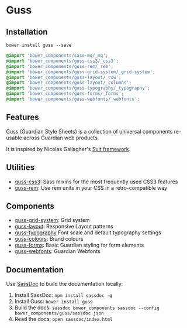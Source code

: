 # Guss

## Installation

```
bower install guss --save
```

```scss
@import 'bower_components/sass-mq/_mq';
@import 'bower_components/guss-css3/_css3';
@import 'bower_components/guss-rem/_rem';
@import 'bower_components/guss-grid-system/_grid-system';
@import 'bower_components/guss-layout/_row';
@import 'bower_components/guss-layout/_columns';
@import 'bower_components/guss-typography/_typography';
@import 'bower_components/guss-forms/_forms';
@import 'bower_components/guss-webfonts/_webfonts';
```

## Features

Guss (Guardian Style Sheets) is a collection of universal components re-usable across
Guardian web products.

It is inspired by Nicolas Gallagher's [Suit framework](https://github.com/suitcss/suit).

## Utilities

- [guss-css3](https://github.com/guardian/guss-css3): Sass mixins for the most frequently used CSS3 features
- [guss-rem](https://github.com/guardian/guss-rem): Use rem units in your CSS in a retro-compatible way

## Components

- [guss-grid-system](https://github.com/guardian/guss-grid-system): Grid system
- [guss-layout](https://github.com/guardian/guss-layout): Responsive Layout patterns
- [guss-typography](https://github.com/guardian/guss-typography) Font scale and default typography settings
- [guss-colours](https://github.com/guardian/guss-colours): Brand colours
- [guss-forms](https://github.com/guardian/guss-forms): Basic Guardian styling for form elements
- [guss-webfonts](https://github.com/guardian/guss-webfonts): Guardian Webfonts

## Documentation

Use [SassDoc](https://github.com/SassDoc/sassdoc) to build the documentation locally:

1. Install SassDoc: `npm install sassdoc -g`
2. Install Guss: `bower install guss`
3. Build the docs: `sassdoc bower_components sassdoc --config bower_components/guss/sassdoc.json`
4. Read the docs: `open sassdoc/index.html`
